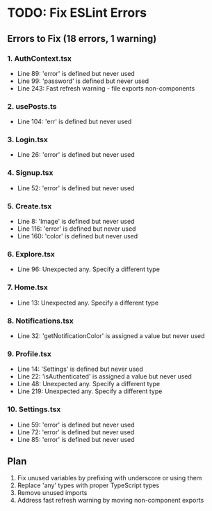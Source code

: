 # TODO: Fix ESLint Errors

## Errors to Fix (18 errors, 1 warning)

### 1. AuthContext.tsx
- Line 89: 'error' is defined but never used
- Line 99: 'password' is defined but never used
- Line 243: Fast refresh warning - file exports non-components

### 2. usePosts.ts
- Line 104: 'err' is defined but never used

### 3. Login.tsx
- Line 26: 'error' is defined but never used

### 4. Signup.tsx
- Line 52: 'error' is defined but never used

### 5. Create.tsx
- Line 8: 'Image' is defined but never used
- Line 116: 'error' is defined but never used
- Line 160: 'color' is defined but never used

### 6. Explore.tsx
- Line 96: Unexpected any. Specify a different type

### 7. Home.tsx
- Line 13: Unexpected any. Specify a different type

### 8. Notifications.tsx
- Line 32: 'getNotificationColor' is assigned a value but never used

### 9. Profile.tsx
- Line 14: 'Settings' is defined but never used
- Line 22: 'isAuthenticated' is assigned a value but never used
- Line 48: Unexpected any. Specify a different type
- Line 219: Unexpected any. Specify a different type

### 10. Settings.tsx
- Line 59: 'error' is defined but never used
- Line 72: 'error' is defined but never used
- Line 85: 'error' is defined but never used

## Plan
1. Fix unused variables by prefixing with underscore or using them
2. Replace 'any' types with proper TypeScript types
3. Remove unused imports
4. Address fast refresh warning by moving non-component exports
